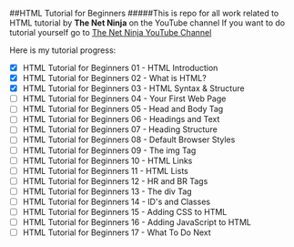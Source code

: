 ##HTML Tutorial for Beginners
#####This is repo for all work related to HTML tutorial by **The Net Ninja** on the YouTube channel 
If you want to do tutorial yourself go to [The Net Ninja YouTube Channel](https://www.youtube.com/playlist?list=PL4cUxeGkcC9ibZ2TSBaGGNrgh4ZgYE6Cc "To the site")

Here is my tutorial progress:
<!--Task list-->
* [x] HTML Tutorial for Beginners 01 - HTML Introduction
* [x] HTML Tutorial for Beginners 02 - What is HTML?
* [x] HTML Tutorial for Beginners 03 - HTML Syntax & Structure
* [ ] HTML Tutorial for Beginners 04 - Your First Web Page
* [ ] HTML Tutorial for Beginners 05 - Head and Body Tag
* [ ] HTML Tutorial for Beginners 06 - Headings and Text
* [ ] HTML Tutorial for Beginners 07 - Heading Structure
* [ ] HTML Tutorial for Beginners 08 - Default Browser Styles
* [ ] HTML Tutorial for Beginners 09 - The img Tag
* [ ] HTML Tutorial for Beginners 10 - HTML Links
* [ ] HTML Tutorial for Beginners 11 - HTML Lists
* [ ] HTML Tutorial for Beginners 12 - HR and BR Tags
* [ ] HTML Tutorial for Beginners 13 - The div Tag
* [ ] HTML Tutorial for Beginners 14 - ID's and Classes
* [ ] HTML Tutorial for Beginners 15 - Adding CSS to HTML
* [ ] HTML Tutorial for Beginners 16 - Adding JavaScript to HTML
* [ ] HTML Tutorial for Beginners 17 - What To Do Next